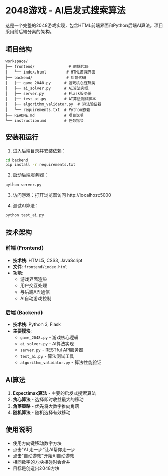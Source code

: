 # 2048游戏 - AI启发式搜索算法

这是一个完整的2048游戏实现，包含HTML前端界面和Python后端AI算法。项目采用前后端分离的架构。

## 项目结构

```
workspace/
├── frontend/               # 前端代码
│   └── index.html         # HTML游戏界面
├── backend/               # 后端代码
│   ├── game_2048.py      # 游戏核心逻辑类
│   ├── ai_solver.py      # AI算法实现
│   ├── server.py         # Flask服务器
│   ├── test_ai.py        # AI算法测试脚本
│   ├── algorithm_validator.py  # 算法验证器
│   └── requirements.txt  # Python依赖
├── README.md             # 项目说明
└── instruction.md        # 任务指令
```

## 安装和运行

1. 进入后端目录并安装依赖：
```bash
cd backend
pip install -r requirements.txt
```

2. 启动后端服务器：
```bash
python server.py
```

3. 访问游戏：打开浏览器访问 http://localhost:5000

4. 测试AI算法：
```bash
python test_ai.py
```

## 技术架构

### 前端 (Frontend)
- **技术栈**: HTML5, CSS3, JavaScript
- **文件**: `frontend/index.html`
- **功能**: 
  - 游戏界面渲染
  - 用户交互处理
  - 与后端API通信
  - AI自动游戏控制

### 后端 (Backend)
- **技术栈**: Python 3, Flask
- **主要模块**:
  - `game_2048.py` - 游戏核心逻辑
  - `ai_solver.py` - AI算法实现
  - `server.py` - RESTful API服务器
  - `test_ai.py` - 算法测试工具
  - `algorithm_validator.py` - 算法性能验证

## AI算法

1. **Expectimax算法** - 主要的启发式搜索算法
2. **贪心算法** - 选择即时收益最大的移动
3. **角落策略** - 优先将大数字推向角落
4. **随机算法** - 随机选择有效移动

## 使用说明

- 使用方向键移动数字方块
- 点击"AI 走一步"让AI帮你走一步
- 点击"自动游戏"开始AI自动游戏
- 相同数字的方块相碰时会合并
- 目标是创造出2048方块 